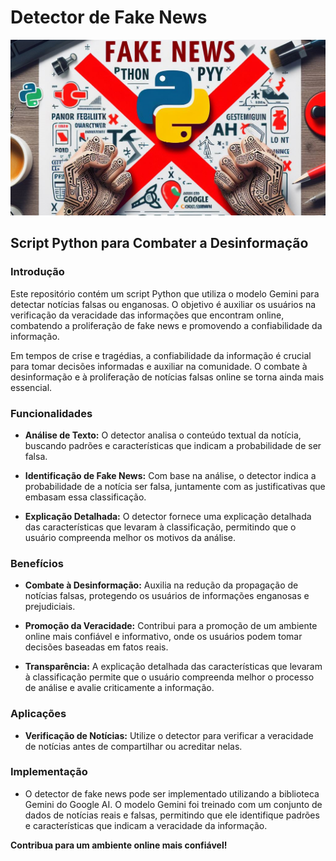 # Detector de Fake News 

![](https://github.com/jairrb/project_ai/blob/main/py_fake_news.png)

## Script Python para Combater a Desinformação

### Introdução

Este repositório contém um script Python que utiliza o modelo Gemini para detectar notícias falsas ou enganosas. O objetivo é auxiliar os usuários na verificação da veracidade das informações que encontram online, combatendo a proliferação de fake news e promovendo a confiabilidade da informação.

Em tempos de crise e tragédias, a confiabilidade da informação é crucial para tomar decisões informadas e auxiliar na comunidade. O combate à desinformação e à proliferação de notícias falsas online se torna ainda mais essencial.

### Funcionalidades

- **Análise de Texto:** O detector analisa o conteúdo textual da notícia, buscando padrões e características que indicam a probabilidade de ser falsa.

- **Identificação de Fake News:** Com base na análise, o detector indica a probabilidade de a notícia ser falsa, juntamente com as justificativas que embasam essa classificação.

- **Explicação Detalhada:** O detector fornece uma explicação detalhada das características que levaram à classificação, permitindo que o usuário compreenda melhor os motivos da análise.

### Benefícios

- **Combate à Desinformação:** Auxilia na redução da propagação de notícias falsas, protegendo os usuários de informações enganosas e prejudiciais.

- **Promoção da Veracidade:** Contribui para a promoção de um ambiente online mais confiável e informativo, onde os usuários podem tomar decisões baseadas em fatos reais.

- **Transparência:** A explicação detalhada das características que levaram à classificação permite que o usuário compreenda melhor o processo de análise e avalie criticamente a informação.

### Aplicações

- **Verificação de Notícias:** Utilize o detector para verificar a veracidade de notícias antes de compartilhar ou acreditar nelas.

### Implementação

- O detector de fake news pode ser implementado utilizando a biblioteca Gemini do Google AI. O modelo Gemini foi treinado com um conjunto de dados de notícias reais e falsas, permitindo que ele identifique padrões e características que indicam a veracidade da informação.

**Contribua para um ambiente online mais confiável!**

